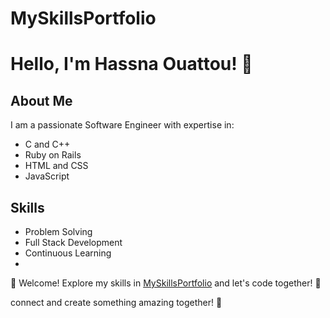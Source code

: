 # MySkillsPortfolio

# Hello, I'm Hassna Ouattou! 👋

## About Me

I am a passionate Software Engineer with expertise in:

- C and C++
- Ruby on Rails
- HTML and CSS
- JavaScript

## Skills

- Problem Solving
- Full Stack Development
- Continuous Learning
- 
👋 Welcome! Explore my skills in [MySkillsPortfolio](https://github.com/Houattou/MySkillsPortfolio) and let's code together! 🚀

 connect and create something amazing together! 🚀
